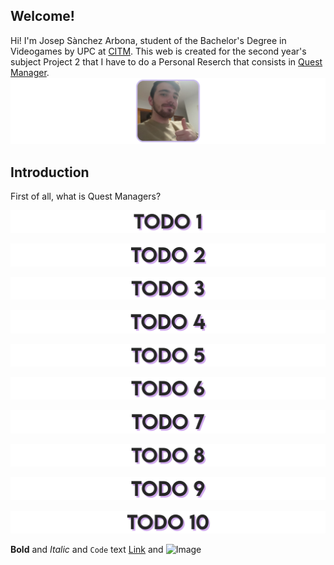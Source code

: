 ## Welcome!

Hi! I'm Josep Sànchez Arbona, student of the Bachelor's Degree in Videogames by UPC at [CITM](https://https://www.citm.upc.edu). This web is created for the second year's subject Project 2 that I have to do a Personal Reserch that consists in [Quest Manager](https://github.com/daskza19/QuestManager).
![Josep Sànchez Arbona](https://raw.githubusercontent.com/daskza19/QuestManager/master/Web%20Files/Images/Images/Foto%20Perfil.png)

## Introduction

First of all, what is Quest Managers? 

![TODO 1](https://raw.githubusercontent.com/daskza19/QuestManager/master/Web%20Files/Images/TODOs/TODO%2001.png)

![TODO 2](https://raw.githubusercontent.com/daskza19/QuestManager/master/Web%20Files/Images/TODOs/TODO%2002.png)

![TODO 3](https://raw.githubusercontent.com/daskza19/QuestManager/master/Web%20Files/Images/TODOs/TODO%2003.png)

![TODO 4](https://raw.githubusercontent.com/daskza19/QuestManager/master/Web%20Files/Images/TODOs/TODO%2004.png)

![TODO 5](https://raw.githubusercontent.com/daskza19/QuestManager/master/Web%20Files/Images/TODOs/TODO%2005.png)

![TODO 6](https://raw.githubusercontent.com/daskza19/QuestManager/master/Web%20Files/Images/TODOs/TODO%2006.png)

![TODO 7](https://raw.githubusercontent.com/daskza19/QuestManager/master/Web%20Files/Images/TODOs/TODO%2007.png)

![TODO 8](https://raw.githubusercontent.com/daskza19/QuestManager/master/Web%20Files/Images/TODOs/TODO%2008.png)

![TODO 9](https://raw.githubusercontent.com/daskza19/QuestManager/master/Web%20Files/Images/TODOs/TODO%2009.png)

![TODO 10](https://raw.githubusercontent.com/daskza19/QuestManager/master/Web%20Files/Images/TODOs/TODO%2010.png)

**Bold** and _Italic_ and `Code` text
[Link](url) and ![Image](src)
